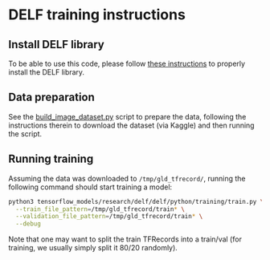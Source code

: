 # DELF training instructions

## Install DELF library

To be able to use this code, please follow
[these instructions](../../../INSTALL_INSTRUCTIONS.md) to properly install the
DELF library.

## Data preparation

See the
[build_image_dataset.py](https://github.com/tensorflow/models/blob/master/research/delf/delf/python/training/build_image_dataset.py)
script to prepare the data, following the instructions therein to download the
dataset (via Kaggle) and then running the script.

## Running training

Assuming the data was downloaded to `/tmp/gld_tfrecord/`, running the following
command should start training a model:

```sh
python3 tensorflow_models/research/delf/delf/python/training/train.py \
  --train_file_pattern=/tmp/gld_tfrecord/train* \
  --validation_file_pattern=/tmp/gld_tfrecord/train* \
  --debug
```

Note that one may want to split the train TFRecords into a train/val (for
training, we usually simply split it 80/20 randomly).
